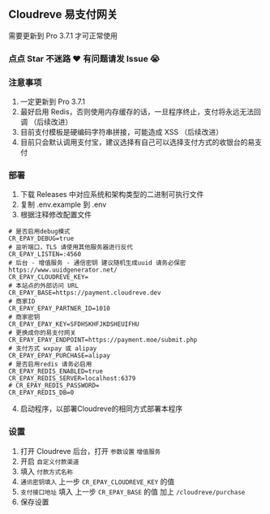 ## Cloudreve 易支付网关
需要更新到 Pro 3.7.1 才可正常使用
### 点点 Star 不迷路 ❤ 有问题请发 Issue 😭
### 注意事项
1. 一定更新到 Pro 3.7.1
2. 最好启用 Redis，否则使用内存缓存的话，一旦程序终止，支付将永远无法回调 （后续改进）
3. 目前支付模板是硬编码字符串拼接，可能造成 XSS （后续改进）
4. 目前只会默认调用支付宝，建议选择有自己可以选择支付方式的收银台的易支付

### 部署
1. 下载 Releases 中对应系统和架构类型的二进制可执行文件
2. 复制 .env.example 到 .env
3. 根据注释修改配置文件
```
# 是否启用debug模式
CR_EPAY_DEBUG=true
# 监听端口，TLS 请使用其他服务器进行反代
CR_EPAY_LISTEN=:4560
# 后台 - 增值服务 - 通信密钥 建议随机生成uuid 请务必保密 https://www.uuidgenerator.net/
CR_EPAY_CLOUDREVE_KEY=
# 本站点的外部访问 URL
CR_EPAY_BASE=https://payment.cloudreve.dev
# 商家ID
CR_EPAY_EPAY_PARTNER_ID=1010
# 商家密钥
CR_EPAY_EPAY_KEY=SFDHSKHFJKDSHEUIFHU
# 更换成你的易支付网关
CR_EPAY_EPAY_ENDPOINT=https://payment.moe/submit.php
# 支付方式 wxpay 或 alipay
CR_EPAY_EPAY_PURCHASE=alipay
# 是否启用redis 请务必启用
CR_EPAY_REDIS_ENABLED=true
CR_EPAY_REDIS_SERVER=localhost:6379
# CR_EPAY_REDIS_PASSWORD=
CR_EPAY_REDIS_DB=0
```
4. 启动程序，以部署Cloudreve的相同方式部署本程序

### 设置
1. 打开 Cloudreve 后台，打开 `参数设置` `增值服务`
2. 开启 `自定义付款渠道`
3. 填入 `付款方式名称`
4. `通讯密钥填入` 上一步 `CR_EPAY_CLOUDREVE_KEY` 的值
5. `支付接口地址` 填入 上一步 `CR_EPAY_BASE` 的值 加上 `/cloudreve/purchase`
6. 保存设置
